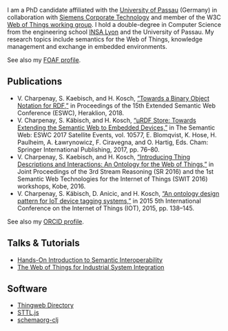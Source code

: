 I am a PhD candidate affiliated with the [University of
Passau](http://www.fim.uni-passau.de/verteilte-informationssysteme/)
(Germany) in collaboration with [Siemens Corporate
Technology](http://ct.siemens.com/) and member of the W3C [Web of Things
working group](https://www.w3.org/WoT/WG/). I hold a double-degree in Computer
Science from the engineering school [INSA Lyon](http://insa-lyon.fr/) and
the University of Passau. My research topics include semantics for the Web
of Things, knowledge management and exchange in embedded environments.

See also my [FOAF profile](vcharpenay.jsonld).

## Publications

 - V. Charpenay, S. Kaebisch, and H. Kosch, [“Towards a Binary Object
   Notation for RDF,”](publications/2018-eswc.pdf) in Proceedings of the
   15th Extended Semantic Web Conference (ESWC), Heraklion, 2018.
 - V. Charpenay, S. Käbisch, and H. Kosch, [“μRDF Store: Towards Extending
   the Semantic Web to Embedded Devices,”](publications/2017-eswc.pdf)
   in The Semantic Web: ESWC 2017 Satellite Events, vol. 10577,
   E. Blomqvist, K. Hose, H. Paulheim, A. Ławrynowicz, F. Ciravegna, and
   O. Hartig, Eds. Cham: Springer International Publishing, 2017, pp. 76–80.
 - V. Charpenay, S. Kaebisch, and H. Kosch, [“Introducing Thing Descriptions and
   Interactions: An Ontology for the Web of Things,”](publications/2016-swit.pdf)
   in Joint Proceedings of the 3rd Stream Reasoning (SR 2016) and the 1st
   Semantic Web Technologies for the Internet of Things (SWIT 2016) workshops,
   Kobe, 2016.
 - V. Charpenay, S. Käbisch, D. Anicic, and H. Kosch, [“An ontology design
   pattern for IoT device tagging systems,”](publications/2015-iot.pdf)
   in 2015 5th International Conference on the Internet of Things (IOT),
   2015, pp. 138–145.

See also my [ORCID profile](https://orcid.org/0000-0002-9210-1583).
   
## Talks & Tutorials

 - [Hands-On Introduction to Semantic Interoperability](iot-semantics)
 - [The Web of Things for Industrial System
   Integration](https://www2018.thewebconf.org/program/w3c-track/#4)

## Software

 - [Thingweb Directory](https://github.com/thingweb/thingweb-directory/)
 - [STTL.js](https://github.com/vcharpenay/STTL.js)
 - [schemaorg-clj](https://github.com/vcharpenay/schemaorg-clj)